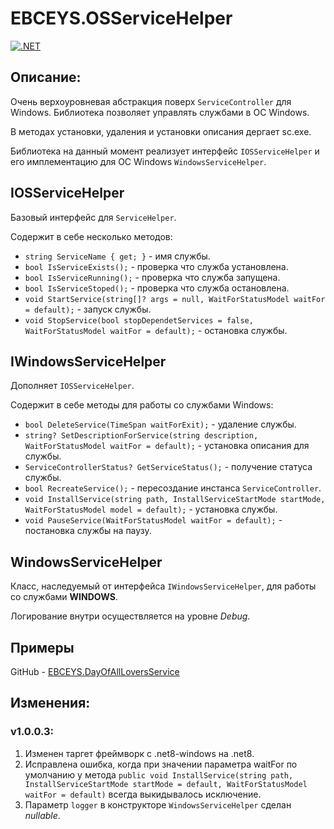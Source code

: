 # EBCEYS.OSServiceHelper

[![.NET](https://github.com/EBCEYS/EBCEYS.OSServiceHelper/actions/workflows/dotnet.yml/badge.svg)](https://github.com/EBCEYS/EBCEYS.OSServiceHelper/actions/workflows/dotnet.yml)

## Описание:

Очень верхоуровневая абстракция поверх `ServiceController` для Windows.
Библиотека позволяет управлять службами в ОС Windows.

В методах установки, удаления и установки описания дергает sc.exe.

Библиотека на данный момент реализует интерфейс `IOSServiceHelper` и его имплементацию для ОС Windows `WindowsServiceHelper`.


## IOSServiceHelper

Базовый интерфейс для `ServiceHelper`.

Содержит в себе несколько методов:

* `string ServiceName { get; }` - имя службы.
* `bool IsServiceExists();` - проверка что служба установлена.
* `bool IsServiceRunning();` - проверка что служба запущена.
* `bool IsServiceStoped();` - проверка что служба остановлена.
* `void StartService(string[]? args = null, WaitForStatusModel waitFor = default);` - запуск службы.
* `void StopService(bool stopDependetServices = false, WaitForStatusModel waitFor = default);` - остановка службы.

## IWindowsServiceHelper

Дополняет `IOSServiceHelper`.

Содержит в себе методы для работы со службами Windows:

* `bool DeleteService(TimeSpan waitForExit);` - удаление службы.
* `string? SetDescriptionForService(string description, WaitForStatusModel waitFor = default);` - установка описания для службы.
* `ServiceControllerStatus? GetServiceStatus();` - получение статуса службы. 
* `bool RecreateService();` - пересоздание инстанса `ServiceController`.
* `void InstallService(string path, InstallServiceStartMode startMode, WaitForStatusModel model = default);` - установка службы.
* `void PauseService(WaitForStatusModel waitFor = default);` - постановка службы на паузу.



## WindowsServiceHelper

Класс, наследуемый от интерфейса `IWindowsServiceHelper`, для работы со службами **WINDOWS**.

Логирование внутри осуществляется на уровне *Debug*.

## Примеры

GitHub - [EBCEYS.DayOfAllLoversService](https://github.com/EBCEYS/EBCEYS.DayOfAllLoversService)

## Изменения:
### v1.0.0.3:
1. Изменен таргет фреймворк с .net8-windows на .net8.
1. Исправлена ошибка, когда при значении параметра waitFor по умолчанию у метода `public void InstallService(string path, InstallServiceStartMode startMode = default, WaitForStatusModel waitFor = default)` всегда выкидывалось исключение.
1. Параметр `logger` в конструкторе `WindowsServiceHelper` сделан *nullable*.